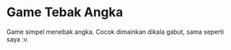 # Game Tebak Angka

Game simpel menebak angka. Cocok dimainkan dikala gabut, 
sama seperti saya :v.
